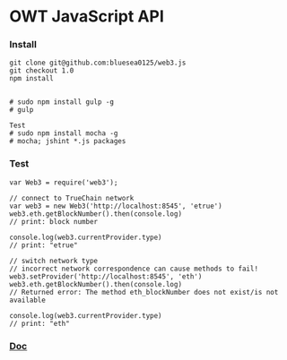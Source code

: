 # OWT JavaScript API
### Install
    git clone git@github.com:bluesea0125/web3.js
    git checkout 1.0
    npm install
    
    
    # sudo npm install gulp -g
    # gulp 
    
    Test
    # sudo npm install mocha -g
    # mocha; jshint *.js packages
### Test
    var Web3 = require('web3');

    // connect to TrueChain network
    var web3 = new Web3('http://localhost:8545', 'etrue')
    web3.eth.getBlockNumber().then(console.log)
    // print: block number

    console.log(web3.currentProvider.type)
    // print: "etrue"

    // switch network type
    // incorrect network correspondence can cause methods to fail!
    web3.setProvider('http://localhost:8545', 'eth')
    web3.eth.getBlockNumber().then(console.log)
    // Returned error: The method eth_blockNumber does not exist/is not available

    console.log(web3.currentProvider.type)
    // print: "eth"
### [Doc](https://web3js.readthedocs.io/en/1.0/web3.html)
